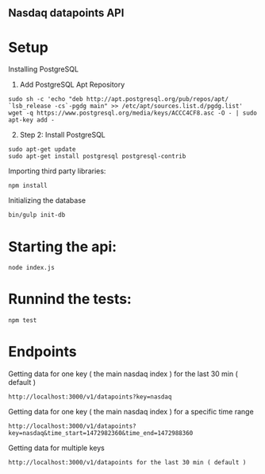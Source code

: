 ## Nasdaq datapoints API

# Setup

Installing PostgreSQL

1. Add PostgreSQL Apt Repository
```
sudo sh -c 'echo "deb http://apt.postgresql.org/pub/repos/apt/ `lsb_release -cs`-pgdg main" >> /etc/apt/sources.list.d/pgdg.list'
wget -q https://www.postgresql.org/media/keys/ACCC4CF8.asc -O - | sudo apt-key add -
```

2. Step 2: Install PostgreSQL
```
sudo apt-get update
sudo apt-get install postgresql postgresql-contrib
```

Importing third party libraries:
```
npm install
```

Initializing the database
```
bin/gulp init-db
```

# Starting the api:
```
node index.js
```

# Runnind the tests:
```
npm test
```

# Endpoints
Getting data for one key ( the main nasdaq index ) for the last 30 min ( default )
```
http://localhost:3000/v1/datapoints?key=nasdaq
```

Getting data for one key ( the main nasdaq index ) for a specific time range
```
http://localhost:3000/v1/datapoints?key=nasdaq&time_start=1472982360&time_end=1472988360
```

Getting data for multiple keys
```
http://localhost:3000/v1/datapoints for the last 30 min ( default )
```
